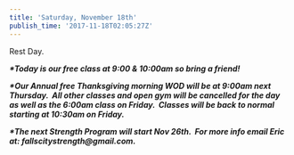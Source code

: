 ```yaml
---
title: 'Saturday, November 18th'
publish_time: '2017-11-18T02:05:27Z'
---
```


Rest Day.

***\*Today is our free class at 9:00 & 10:00am so bring a friend!***

***\*Our Annual free Thanksgiving morning WOD will be at 9:00am next
Thursday.  All other classes and open gym will be cancelled for the day
as well as the 6:00am class on Friday.  Classes will be back to normal
starting at 10:30am on Friday.***

***\*The next Strength Program will start Nov 26th.  For more info email
Eric at: fallscitystrength\@gmail.com.***
